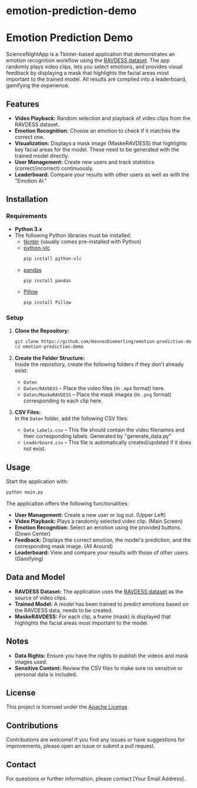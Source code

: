 # emotion-prediction-demo

# Emotion Prediction Demo

ScienceNightApp is a Tkinter-based application that demonstrates an emotion recognition workflow using the [RAVDESS dataset](https://zenodo.org/record/1188976). The app randomly plays video clips, lets you select emotions, and provides visual feedback by displaying a mask that highlights the facial areas most important to the trained model. All results are compiled into a leaderboard, gamifying the experience.

## Features

- **Video Playback:** Random selection and playback of video clips from the RAVDESS dataset.
- **Emotion Recognition:** Choose an emotion to check if it matches the correct one.
- **Visualization:** Displays a mask image (MaskeRAVDESS) that highlights key facial areas for the model. These need to be generated with the trained model directly.
- **User Management:** Create new users and track statistics (correct/incorrect) continuously.
- **Leaderboard:** Compare your results with other users as well as with the "Emotion AI."

## Installation

### Requirements

- **Python 3.x**
- The following Python libraries must be installed:
  - [tkinter](https://docs.python.org/3/library/tkinter.html) (usually comes pre-installed with Python)
  - [python-vlc](https://www.olivieraubert.net/vlc/python-ctypes/)
    ```bash
    pip install python-vlc
    ```
  - [pandas](https://pandas.pydata.org/)
    ```bash
    pip install pandas
    ```
  - [Pillow](https://python-pillow.org/)
    ```bash
    pip install Pillow
    ```

### Setup

1. **Clone the Repository:**
   ```bash
   git clone https://github.com/HannesDiemerling/emotion-prediction-demo.git
   cd emotion-prediction-demo
   ```

2. **Create the Folder Structure:**  
   Inside the repository, create the following folders if they don't already exist:
   - `Daten`
   - `Daten/RAVDESS` – Place the video files (in `.mp4` format) here.
   - `Daten/MaskeRAVDESS` – Place the mask images (in `.png` format) corresponding to each clip here.

3. **CSV Files:**  
   In the `Daten` folder, add the following CSV files:
   - `Data_Labels.csv` – This file should contain the video filenames and their corresponding labels. Generated by "generate_data.py"
   - `Leaderboard.csv` – This file is automatically created/updated if it does not exist.

## Usage

Start the application with:
```bash
python main.py
```

The application offers the following functionalities:
- **User Management:** Create a new user or log out. (Upper Left)
- **Video Playback:** Plays a randomly selected video clip. (Main Screen)
- **Emotion Recognition:** Select an emotion using the provided buttons. (Down Center)
- **Feedback:** Displays the correct emotion, the model's prediction, and the corresponding mask image. (All Around)
- **Leaderboard:** View and compare your results with those of other users. (Gamifying)

## Data and Model

- **RAVDESS Dataset:** The application uses the [RAVDESS dataset](https://zenodo.org/record/1188976) as the source of video clips.
- **Trained Model:** A model has been trained to predict emotions based on the RAVDESS data, needs to be created.
- **MaskeRAVDESS:** For each clip, a frame (mask) is displayed that highlights the facial areas most important to the model.

## Notes

- **Data Rights:** Ensure you have the rights to publish the videos and mask images used.
- **Sensitive Content:** Review the CSV files to make sure no sensitive or personal data is included.

## License

This project is licensed under the [Apache License](http://www.apache.org/licenses/).

## Contributions

Contributions are welcome! If you find any issues or have suggestions for improvements, please open an issue or submit a pull request.

## Contact

For questions or further information, please contact [Your Email Address].